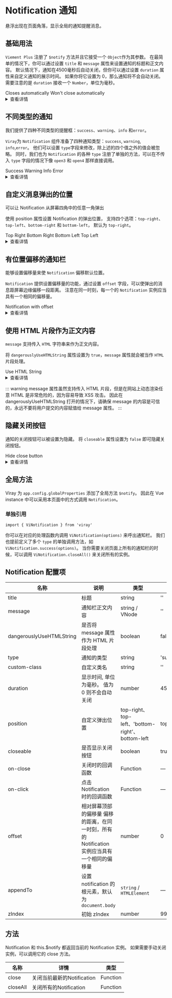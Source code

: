 <script lang="ts" setup>
import { h } from 'vue'
import { ViNotification } from '@viray/components'

// example 1
const open1 = () => {
  ViNotification({
    title: 'Title',
    message: h('i', { style: 'color: teal' }, 'This is a reminder'),
  })
}

const open2 = () => {
  ViNotification({
    title: 'Prompt',
    message: 'This is a message that does not automatically close',
    duration: 0,
  })
}

// example 2
const open3 = () => {
  ViNotification({
    title: 'Success',
    message: 'This is a success message',
    type: 'success',
  })
}

const open4 = () => {
  ViNotification({
    title: 'Warning',
    message: 'This is a warning message',
    type: 'warning',
  })
}

const open5 = () => {
  ViNotification({
    title: 'Info',
    message: 'This is an info message',
    type: 'info',
  })
}

const open6 = () => {
  ViNotification({
    title: 'Error',
    message: 'This is an error message',
    type: 'error',
  })
}

// example 3
const open7 = () => {
  ViNotification({
    title: 'Custom Position',
    message: "I'm at the top right corner",
  })
}

const open8 = () => {
  ViNotification({
    title: 'Custom Position',
    message: "I'm at the bottom right corner",
    position: 'bottom-right',
  })
}

const open9 = () => {
  ViNotification({
    title: 'Custom Position',
    message: "I'm at the bottom left corner",
    position: 'bottom-left',
  })
}

const open10 = () => {
  ViNotification({
    title: 'Custom Position',
    message: "I'm at the top left corner",
    position: 'top-left',
  })
}

const open11 = () => {
  ViNotification.success({
    title: 'Success',
    message: 'This is a success message',
    offset: 100,
  })
}

const open12 = () => {
  ViNotification({
    title: 'HTML String',
    dangerouslyUseHTMLString: true,
    message: '<strong>This is <i>HTML</i> string</strong>',
  })
}

const open13 = () => {
  ViNotification.success({
    title: 'Info',
    message: 'This is a message without close button',
    closeable: false,
  })
}
</script>

# Notification 通知

悬浮出现在页面角落，显示全局的通知提醒消息。

## 基础用法

`Viement Plus` 注册了 `$notify` 方法并且它接受一个 `Object`作为其参数。 在最简单的情况下，你可以通过设置 `title` 和 `message` 属性来设置通知的标题和正文内容。 默认情况下，通知在4500毫秒后自动关闭，但你可以通过设置 `duration` 属性来自定义通知的展示时间。 如果你将它设置为 0，那么通知将不会自动关闭。 需要注意的是 `duration` 接收一个 `Number`，单位为毫秒。

<div class="example">
  <vi-button plain @click="open1"> Closes automatically </vi-button>
  <vi-button plain @click="open2"> Won't close automatically </vi-button>
</div>

<details>
<summary>查看详情</summary>

``` vue
<template>
  <vi-button plain @click="open1"> Closes automatically </vi-button>
  <vi-button plain @click="open2"> Won't close automatically </vi-button>
</template>

<script lang="ts" setup>
import { h } from 'vue'
import { ViNotification } from 'viray'

const open1 = () => {
  ViNotification({
    title: 'Title',
    message: h('i', { style: 'color: teal' }, 'This is a reminder'),
  })
}

const open2 = () => {
  ViNotification({
    title: 'Prompt',
    message: 'This is a message that does not automatically close',
    duration: 0,
  })
}
</script>
```
</details>


## 不同类型的通知

我们提供了四种不同类型的提醒框：`success`、`warning`、`info` 和`error`。

`Viray`为 `Notification` 组件准备了四种通知类型：`success`, `warning`, `info`,`error`。 他们可以设置 `type`字段来修改，除上述的四个值之外的值会被忽略。 同时，我们也为 `Notification` 的各种 `type` 注册了单独的方法，可以在不传入 `type` 字段的情况下像 `open3` 和 `open4` 那样直接调用。

<div class="example">
  <vi-button plain @click="open3"> Success </vi-button>
  <vi-button plain @click="open4"> Warning </vi-button>
  <vi-button plain @click="open5"> Info </vi-button>
  <vi-button plain @click="open6"> Error </vi-button>
</div>

<details>
<summary>查看详情</summary>

``` vue
<template>
  <vi-button plain @click="open1"> Success </vi-button>
  <vi-button plain @click="open2"> Warning </vi-button>
  <vi-button plain @click="open3"> Info </vi-button>
  <vi-button plain @click="open4"> Error </vi-button>
</template>

<script lang="ts" setup>
import { ViNotification } from 'viray'

const open1 = () => {
  ViNotification({
    title: 'Success',
    message: 'This is a success message',
    type: 'success',
  })
}

const open2 = () => {
  ViNotification({
    title: 'Warning',
    message: 'This is a warning message',
    type: 'warning',
  })
}

const open3 = () => {
  ViNotification({
    title: 'Info',
    message: 'This is an info message',
    type: 'info',
  })
}

const open4 = () => {
  ViNotification({
    title: 'Error',
    message: 'This is an error message',
    type: 'error',
  })
}
</script>
```
</details>

## 自定义消息弹出的位置

可以让 Notification 从屏幕四角中的任意一角弹出

使用 position 属性设置 Notification 的弹出位置， 支持四个选项：`top-right`、`top-left`、`bottom-right` 和 `bottom-left`， 默认为 `top-right`。

<div class="example">
  <vi-button plain @click="open7"> Top Right </vi-button>
  <vi-button plain @click="open8"> Bottom Right </vi-button>
  <vi-button plain @click="open9"> Bottom Left </vi-button>
  <vi-button plain @click="open10"> Top Left </vi-button>
</div>

<details>
<summary>查看详情</summary>

``` vue
<template>
  <vi-button plain @click="open1"> Success </vi-button>
  <vi-button plain @click="open2"> Warning </vi-button>
  <vi-button plain @click="open3"> Info </vi-button>
  <vi-button plain @click="open4"> Error </vi-button>
</template>

<script lang="ts" setup>
import { ViNotification } from 'viray'

const open1 = () => {
  ViNotification({
    title: 'Custom Position',
    message: "I'm at the top right corner",
  })
}

const open2 = () => {
  ViNotification({
    title: 'Custom Position',
    message: "I'm at the bottom right corner",
    position: 'bottom-right',
  })
}

const open3 = () => {
  ViNotification({
    title: 'Custom Position',
    message: "I'm at the bottom left corner",
    position: 'bottom-left',
  })
}

const open4 = () => {
  ViNotification({
    title: 'Custom Position',
    message: "I'm at the top left corner",
    position: 'top-left',
  })
}
</script>
```
</details>


## 有位置偏移的通知栏

能够设置偏移量来使 `Notification` 偏移默认位置。

`Notification` 提供设置偏移量的功能，通过设置 `offset` 字段，可以使弹出的消息距屏幕边缘偏移一段距离。 注意在同一时刻，每一个的 `Notification` 实例应当具有一个相同的偏移量。

<div class="example">
  <vi-button plain @click="open11"> Notification with offset </vi-button>
</div>

<details>
<summary>查看详情</summary>

``` vue
<template>
  <vi-button plain @click="open"> Notification with offset </vi-button>
</template>

<script lang="ts" setup>
import { ViNotification } from 'viray'

const open = () => {
  ViNotification({
    title: 'Title',
    message: h('i', { style: 'color: teal' }, 'This is a reminder'),
  })
}

</script>
```
</details>

## 使用 HTML 片段作为正文内容

`message` 支持传入 `HTML` 字符串来作为正文内容。

将 `dangerouslyUseHTMLString` 属性设置为 `true`，`message` 属性就会被当作 `HTML` 片段处理。

<div class="example">
  <vi-button plain @click="open12"> Use HTML String </vi-button>
</div>


<details>
<summary>查看详情</summary>

``` vue
<template>
  <vi-button plain @click="open"> Use HTML String </vi-button>
</template>

<script lang="ts" setup>
import { ViNotification } from 'viray'

const open = () => {
  ViNotification({
    title: 'HTML String',
    dangerouslyUseHTMLString: true,
    message: '<strong>This is <i>HTML</i> string</strong>',
  })
}
</script>
```
</details>

::: warning
message 属性虽然支持传入 HTML 片段，但是在网站上动态渲染任意 HTML 是非常危险的，因为容易导致 XSS 攻击。 因此在 dangerouslyUseHTMLString 打开的情况下，请确保 message 的内容是可信的，永远不要将用户提交的内容赋值给 message 属性。
:::


## 隐藏关闭按钮

通知的关闭按钮可以被设置为隐藏。
将 `closeable` 属性设置为 `false` 即可隐藏关闭按钮。

<div class="example">
  <vi-button plain @click="open13"> Hide close button </vi-button>
</div>

<details>
<summary>查看详情</summary>

``` vue
<template>
  <vi-button plain @click="open"> Hide close button </vi-button>
</template>

<script lang="ts" setup>
import { ViNotification } from 'viray'

const open = () => {
  ViNotification.success({
    title: 'Info',
    message: 'This is a message without close button',
    closeable: false,
  })
}
</script>
```
</details>


## 全局方法

Viray 为 `app.config.globalProperties` 添加了全局方法 `$notify`。 因此在 Vue instance 中可以采用本页面中的方式调用 `Notification`。

### 单独引用
`import { ViNotification } from 'viray'`

你可以在对应的处理函数内调用 `ViNotification(options)` 来呼出通知栏。 我们也提前定义了多个 `type` 的单独调用方法，如 `ViNotification.success(options)`。 当你需要关闭页面上所有的通知栏的时候，可以调用 `ViNotification.closeAll()` 来关闭所有的实例。

## Notification 配置项
| 名称 |	说明 |	类型 |	默认 |
|-------|------|-------|------|
|  title |  标题	 |   string  |   ''    |
|  message |  通知栏正文内容	 |  string / VNode  |   ''    |
|  dangerouslyUseHTMLString |  是否将 message 属性作为 HTML 片段处理	 | boolean  |   false   |
|  type |  通知的类型	|   string  | 'success'/'warning'/'info'/'error' |   ''   |
|  custom-class |  自定义类名	|   string  |   ''    |
|  duration |  显示时间, 单位为毫秒。 值为 0 则不会自动关闭	 | number  |   4500  |
|  position |  自定义弹出位置	 |  top-right、top-left、'bottom-right'、bottom-left  |  top-right   |
|  closeable |  是否显示关闭按钮	 |   boolean  |  true   |
|  on-close |  关闭时的回调函数	|   Function  |   	—   |
|  on-click |  点击 Notification 时的回调函数 |  Function  |   —   |
|  offset |  相对屏幕顶部的偏移量 偏移的距离，在同一时刻，所有的 Notification 实例应当具有一个相同的偏移量 |  number |  0  |
|  appendTo | 设置 notification 的根元素，默认为 `document.body`|  `string` /` HTMLElement`  |   —   |
|  zIndex |  初始 zIndex |  number  |   9999  |

## 方法
Notification 和 this.$notify 都返回当前的 Notification 实例。 如果需要手动关闭实例，可以调用它的 close 方法。

| 名称 |	详情 |	类型 |
|------|--------|-------|
| close |	关闭当前最新的Notification	| Function |
| closeAll |	关闭所有的Notification	| Function |








